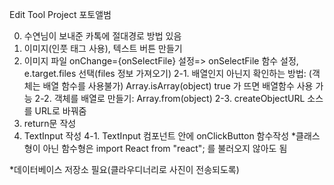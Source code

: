 Edit Tool Project
포토앨범

0. 수연님이 보내준 카톡에 절대경로 방법 있음
1. 이미지(인풋 태그 사용), 텍스트 버튼 만들기
2. 이미지 파일 onChange={onSelectFile} 설정=> onSelectFile 함수 설정, e.target.files 선택(files 정보 가져오기)
   2-1. 배열인지 아닌지 확인하는 방법: (객체는 배열 함수를 사용불가) Array.isArray(object) true 가 뜨면 배열함수 사용 가능
   2-2. 객체를 배열로 만들기: Array.from(object)
   2-3. createObjectURL 소스를 URL로 바꿔줌
3. return문 작성
4. TextInput 작성
    4-1. TextInput 컴포넌트 안에 onClickButton 함수작성
*클래스형이 아닌 함수형은 import React from "react"; 를 불러오지 않아도 됨

*데이터베이스 저장소 필요(클라우디너리로 사진이 전송되도록)